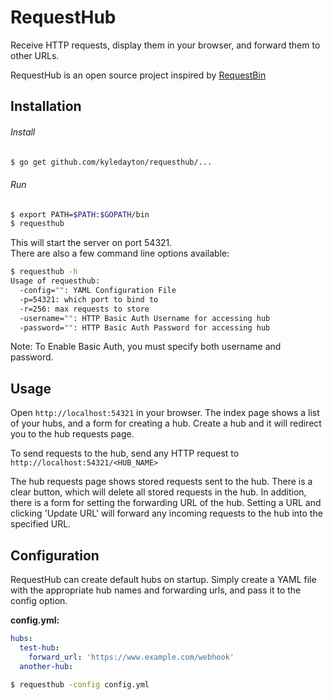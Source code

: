 # RequestHub
Receive HTTP requests, display them in your browser, and forward them to other URLs.

RequestHub is an open source project inspired by [RequestBin](http://requestb.in)

## Installation
###### Install
```bash
$ go get github.com/kyledayton/requesthub/...
```

###### Run
```bash
$ export PATH=$PATH:$GOPATH/bin
$ requesthub
```

This will start the server on port 54321.  
There are also a few command line options available:
```bash
$ requesthub -h
Usage of requesthub:
  -config="": YAML Configuration File
  -p=54321: which port to bind to
  -r=256: max requests to store
  -username="": HTTP Basic Auth Username for accessing hub
  -password="": HTTP Basic Auth Password for accessing hub
```

Note: To Enable Basic Auth, you must specify both username and password.

## Usage
Open `http://localhost:54321` in your browser. The index page shows a list of your hubs, and a form for creating a hub. Create a hub and it will redirect you to the hub requests page.

To send requests to the hub, send any HTTP request to `http://localhost:54321/<HUB_NAME>`

The hub requests page shows stored requests sent to the hub. There is a clear button, which will delete all stored requests in the hub. In addition, there is a form for setting the forwarding URL of the hub. Setting a URL and clicking 'Update URL' will forward any incoming requests to the hub into the specified URL.

## Configuration
RequestHub can create default hubs on startup. Simply create a YAML file with the appropriate hub names and forwarding urls, and pass it to the config option.

**config.yml:**
```yaml
hubs:
  test-hub:
    forward_url: 'https://www.example.com/webhook'
  another-hub:
```

```bash
$ requesthub -config config.yml
```
